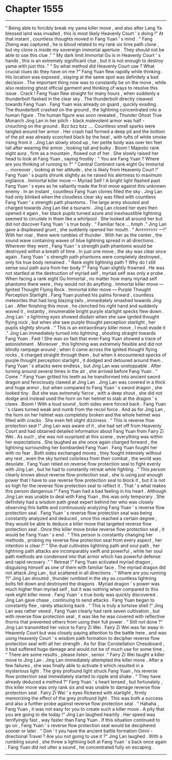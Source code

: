 
# Chapter 1555


---

“ Being able to forcibly break my yama killer move , and also after Lang Ya blessed land was invaded , this is most likely Heavenly Court ’ s doing !”
At that instant , countless thoughts moved in Fang Yuan ’ s mind .
“ Fang Zheng was captured , he is blood related to my rank six time path clone , but my clone is inside my sovereign immortal aperture . They should not be able to use this clue .”
“ My dark limit Immortal Gu is in Heavenly Court ’ s hands , this is an extremely significant clue , but it is not enough to destroy yama with just this .”
“ So what method did Heavenly Court use ? What crucial clues do they have on me ?”
Fang Yuan flew rapidly while thinking .
His location was exposed , staying at the same spot was definitely a bad decision . The important thing now was to constantly be on the move , while also restoring ghost official garment and thinking of ways to resolve this issue .
Crack !
Fang Yuan flew straight for many hours , when suddenly a thunderbolt flashed in the clear sky .
The thunderbolt directly cleaved towards Fang Yuan .
Fang Yuan was already on guard , quickly evading .
The thunderbolt crashed on the ground , the lightning concentrated into a human figure .
The human figure was soon revealed , Thunder Ghost True Monarch Jing Lan in her pitch - black malevolent armor was half - crouching on the ground .
Bzz bzz bzz ….
Countless small sparks were tangled around her armor .
Her crash had formed a deep pit and the bottom of the pit was already scorched black by the heat , with tufts of white smoke rising from it .
Jing Lan slowly stood up , her petite body was over ten feet tall after wearing the armor , looking tall and bulky .
Boom !
Majestic rank eight aura , firm as a mountain , flowed out of her .
She slowly raised her head to look at Fang Yuan , saying frostily : “ You are Fang Yuan ? Where are you thinking of running to ?”
“ Central Continent rank eight Gu Immortal … moreover , looking at her attitude , she is likely from Heavenly Court !” Fang Yuan ’ s pupils shrunk slightly as he raised his alertness to maximum vigilance .
Immortal killer move — Myriad Self !
A bright light flashed past Fang Yuan ’ s eyes as he valiantly made the first move against this unknown enemy .
In an instant , countless Fang Yuan clones filled the sky . Jing Lan had only blinked when the cloudless clear sky was filled with countless Fang Yuan ’ s strength path phantoms .
The large army shouted and charged towards Jing Lan like a tsunami .
Jing Lan closed her eyes then opened it again , her black pupils turned azure and inexhaustible lightning seemed to circulate in them like a whirlpool .
She looked all around her but did not discover Fang Yuan ’ s true body .
“ Familiar face … hmph .” Jing Lan gave a displeased grunt , she suddenly opened her mouth .
“ Arrrrrrrrrrr —!”
With her roar , there were rumbles of thunder .
With her as the center , the sound wave containing waves of blue lightning spread in all directions . Wherever they went , Fang Yuan ’ s strength path phantoms would be destroyed within a breath of time .
In just one move , the sky was clear once again . Fang Yuan ’ s strength path phantoms were completely destroyed , only his true body remained .
“ Rank eight lightning path ? Why do I still sense soul path aura from her body ?” Fang Yuan slightly frowned .
He was not startled at the destruction of myriad self , myriad self was only a probe . When facing a rank eight Gu Immortal , no matter how many myriad self phantoms there were , they would not do anything .
Immortal killer move — Ignited Thought Flying Rock .
Immortal killer move — Purple Thought Perception Starlight .
Fang Yuan pushed his palms forward , countless meteorites that had long blazing tails , immediately smashed towards Jing Lan .
After finishing this move , he clenched his right hand and suddenly waved it , instantly , innumerable bright purple starlight specks flew down .
Jing Lan ’ s lightning eyes showed disdain when she saw ignited thought flying rock , but when she saw purple thought perception starlight , her pupils slightly shrunk .
“ This is an extraordinary killer move , I must evade it .” Jing Lan immediately turned into lightning , shooting straight towards Fang Yuan .
Fast !
She was so fast that even Fang Yuan showed a trace of astonishment .
Moreover , this lightning was extremely flexible and did not blindly rampage around ; when it came across the ignited thought flying rocks , it charged straight through them , but when it encountered specks of purple thought perception starlight , it dodged and detoured around them .
Fang Yuan ’ s attacks were endless , but Jing Lan was unstoppable . After turning around several times in the air , she arrived before Fang Yuan .
“ Come .” Fang Yuan gritted his teeth as he transformed into ancient sword dragon and ferociously clawed at Jing Lan .
Jing Lan was covered in a thick and huge armor , but when compared to Fang Yuan ’ s sword dragon , she looked tiny .
But she was extremely fierce , with a deep shout , she did not dodge and instead used the horn on her helmet to stab at the dragon ’ s claws .
Boom !
With a loud sound , both sides were forced back .
Fang Yuan ’ s claws turned weak and numb from the recoil force .
And as for Jing Lan , the horn on her helmet was completely broken and the whole helmet was filled with cracks . She even felt slight dizziness .
“ This is reverse flow protection seal !” Jing Lan was aware of it , she had set off from Heavenly Court and had obtained detailed information about Fang Yuan from Fairy Zi Wei .
As such , she was not surprised at this scene , everything was within her expectations .
She laughed as she once again charged forward , the lightning surrounding her bombarded Fang Yuan .
Fang Yuan fought her with no fear .
Both sides exchanged moves , they fought intensely without any rest , even the sky turned colorless from their combat , the world was desolate .
Fang Yuan relied on reverse flow protection seal to fight evenly with Jing Lan , but he had to constantly retreat while fighting .
“ This person clearly knows about reverse flow protection seal , she is using just enough power that I have to use reverse flow protection seal to block it , but it is not so high for the reverse flow protection seal to reflect it . That ’ s what makes this person dangerous !”
Fang Yuan had a bad feeling in his heart .
Although Jing Lan was unable to deal with Fang Yuan , this was only temporary .
She definitely had a wisdom path great expert behind her who was closely observing this battle and continuously analyzing Fang Yuan ’ s reverse flow protection seal .
Fang Yuan ’ s reverse flow protection seal was being constantly analyzed and deduced , once this reached a certain degree , they would be able to deduce a killer move that targeted reverse flow protection seal .
Once this killer move broke reverse flow protection seal , it would be Fang Yuan ’ s end .
“ This person is constantly changing her methods , probing my reverse flow protection seal from every aspect , her intention is clear !”
“ She dual cultivates lightning path and soul path , her lightning path attacks are incomparably swift and powerful , while her soul path methods are condensed into that armor which has powerful defense and rapid recovery .”
“ Retreat !”
Fang Yuan activated myriad dragon , disguising himself as one of them with familiar face .
The myriad dragon did not attack Jing Lan , but scattered in all directions .
“ Where are you running ?!” Jing Lan shouted , thunder rumbled in the sky as countless lightning bolts fell down and destroyed the dragons .
Myriad dragon ’ s power was much higher than myriad self , but it was nothing when compared to this rank eight killer move .
Fang Yuan ’ s true body was quickly discovered .
Jing Lan gave chase , continuing to send attacks .
Fang Yuan began to constantly flee , rarely attacking back .
“ This is truly a tortoise shell !” Jing Lan was rather vexed , Fang Yuan clearly had rank seven cultivation , but with reverse flow protection seal , it was like he was covered with reflective thorns that prevented others from using their full power .
“ Still not done ?” Jing Lan transmitted her voice to Fairy Zi Wei .
Fairy Zi Wei was far away in Heavenly Court but was closely paying attention to the battle here , and was using Heavenly Court ’ s wisdom path formation to decipher reverse flow protection seal with all her strength .
As for Star Constellation Chessboard , it had suffered huge damage and would not be of much use for some time .
“ There are some results , please listen , senior .” Fairy Zi Wei taught a killer move to Jing Lan .
Jing Lan immediately attempted the killer move . After a few failures , she was finally able to activate it which resulted in a mysterious light .
The grey profound light struck Fang Yuan , his reverse flow protection seal immediately started to ripple and shake .
“ They have already deduced a method ?” Fang Yuan ’ s heart tensed , but fortunately , this killer move was only rank six and was unable to damage reverse flow protection seal .
Fairy Zi Wei ’ s eyes flickered with starlight , firmly memorizing the effect of the grey profound light . This was both a success and also a further probe against reverse flow protection seal .
“ Hahaha , Fang Yuan , it was not easy for you to create such a killer move . A pity that you are going to die today !” Jing Lan laughed heartily .
Her speed was terrifyingly fast , way faster than Fang Yuan . If this situation continued to go on , Fang Yuan ’ s reverse flow protection seal would be deciphered sooner or later .
“ Don ’ t you have the ancient battle formation Omni - directional Travel ? Are you not going to use it ?” Jing Lan laughed .
With a rumbling sound , she threw a lightning bolt at Fang Yuan ’ s back once again .
Fang Yuan did not utter a sound , he concentrated fully on escaping .

---

